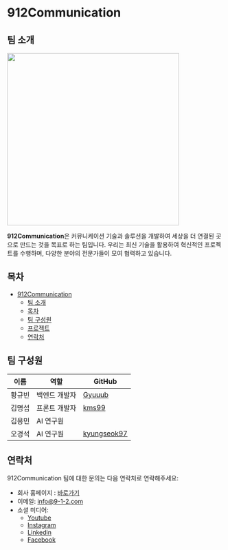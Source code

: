 # 912Communication


## 팀 소개
<img src="https://github.com/user-attachments/assets/64865fd2-c8bd-49e7-9fb6-5acfbf3476a6" width="400" />

**912Communication**은 커뮤니케이션 기술과 솔루션을 개발하여 세상을 더 연결된 곳으로 만드는 것을 목표로 하는 팀입니다. 우리는 최신 기술을 활용하여 혁신적인 프로젝트를 수행하며, 다양한 분야의 전문가들이 모여 협력하고 있습니다.

## 목차

- [912Communication](#912communication)
  - [팀 소개](#팀-소개)
  - [목차](#목차)
  - [팀 구성원](#팀-구성원)
  - [프로젝트](#프로젝트)
  - [연락처](#연락처)

## 팀 구성원

| 이름         | 역할            | GitHub                                            |
|--------------|-----------------|---------------------------------------------------|
| 황규빈       | 백엔드 개발자         | [Gyuuub](https://github.com/Gyuub)     |
| 김명섭       | 프론트 개발자         | [kms99](https://github.com/kms99)     |
| 김용민       | AI 연구원         |      |
| 오경석       | AI 연구원         | [kyungseok97](https://github.com/kyungseok97)     |

## 연락처

912Communication 팀에 대한 문의는 다음 연락처로 연락해주세요:

- 회사 홈페이지 : [바로가기](https://9-1-2.com/)
- 이메일: info@9-1-2.com
- 소셜 미디어:
  - [Youtube](https://www.youtube.com/channel/UCwLq97QhjdEqTM5VbQy6Acg)
  - [Instagram](https://www.instagram.com/912communication/)
  - [Linkedin](https://www.linkedin.com/company/912comm/posts/?feedView=all)
  - [Facebook](https://www.facebook.com/912comm?locale=ko_KR)
